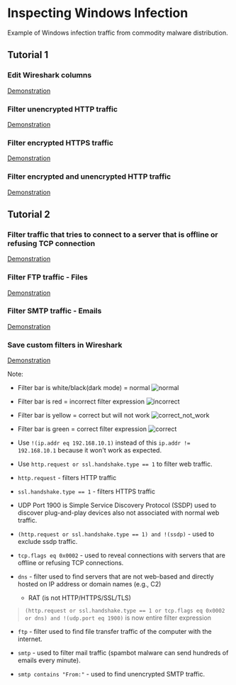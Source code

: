 # Inspecting Windows Infection
Example of Windows infection traffic from commodity malware distribution.

## Tutorial 1
### Edit Wireshark columns
[Demonstration](https://www.youtube.com/watch?v=XO5Q77qdEKk)

### Filter unencrypted HTTP traffic
[Demonstration](https://youtu.be/gW4YWRUhSKc?si=pyHEKk-nFOaWa0dk)

### Filter encrypted HTTPS traffic
[Demonstration](https://youtu.be/4EB1seHYwf4)

### Filter encrypted and unencrypted HTTP traffic
[Demonstration](https://youtu.be/ycxWAK7yrtE?si=ITD_OK5-Rfrop9LB)

## Tutorial 2
### Filter traffic that tries to connect to a server that is offline or refusing TCP connection
[Demonstration](https://youtu.be/gF9K-psNVBM)

### Filter FTP traffic - Files
[Demonstration](https://youtu.be/0RGrrRrHTKU)

### Filter SMTP traffic - Emails
[Demonstration](https://youtu.be/0RGrrRrHTKU)

### Save custom filters in Wireshark
[Demonstration](https://youtu.be/2FuYGOTY0PQ)

Note:
* Filter bar is white/black(dark mode) = normal
  ![normal](https://github.com/Damian-crypto/chl059/assets/58256720/6e6047fe-ea1b-4af4-ae68-238392f4a90f)

* Filter bar is red = incorrect filter expression
  ![incorrect](https://github.com/Damian-crypto/chl059/assets/58256720/0a473a10-5522-45e9-a04e-ffad80f350e5)

* Filter bar is yellow = correct but will not work
  ![correct_not_work](https://github.com/Damian-crypto/chl059/assets/58256720/a0a7b120-c20a-45e7-b06b-467e938691cf)

* Filter bar is green = correct filter expression
  ![correct](https://github.com/Damian-crypto/chl059/assets/58256720/f4d5a34b-3c4d-4765-ab21-06ced59c8dd9)

* Use `!(ip.addr eq 192.168.10.1)` instead of this `ip.addr != 192.168.10.1` because it won't work as expected.

* Use `http.request or ssl.handshake.type == 1` to filter web traffic.

* `http.request` - filters HTTP traffic

* `ssl.handshake.type == 1` - filters HTTPS traffic

* UDP Port 1900 is Simple Service Discovery Protocol (SSDP) used to discover plug-and-play devices also not associated with normal web traffic.

* `(http.request or ssl.handshake.type == 1) and !(ssdp)` - used to exclude ssdp traffic.

* `tcp.flags eq 0x0002` - used to reveal connections with servers that are offline or refusing TCP connections.

* `dns` - filter used to find servers that are not web-based and directly hosted on IP address or domain names (e.g., C2)
    * RAT (is not HTTP/HTTPS/SSL/TLS)

> `(http.request or ssl.handshake.type == 1 or tcp.flags eq 0x0002 or dns) and !(udp.port eq 1900)` is now entire filter expression

* `ftp` - filter used to find file transfer traffic of the computer with the internet.

* `smtp` - used to filter mail traffic (spambot malware can send hundreds of emails every minute).

* `smtp contains "From:"` - used to find unencrypted SMTP traffic.
